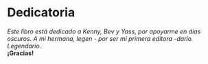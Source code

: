 # Dedicatoria
*Este libro está dedicado a Kenny, Bev y Yass, por apoyarme en días oscuros.*
*A mi hermana, legen - por ser mi primera editora -dario. Legendario.*  
**¡Gracias!**
